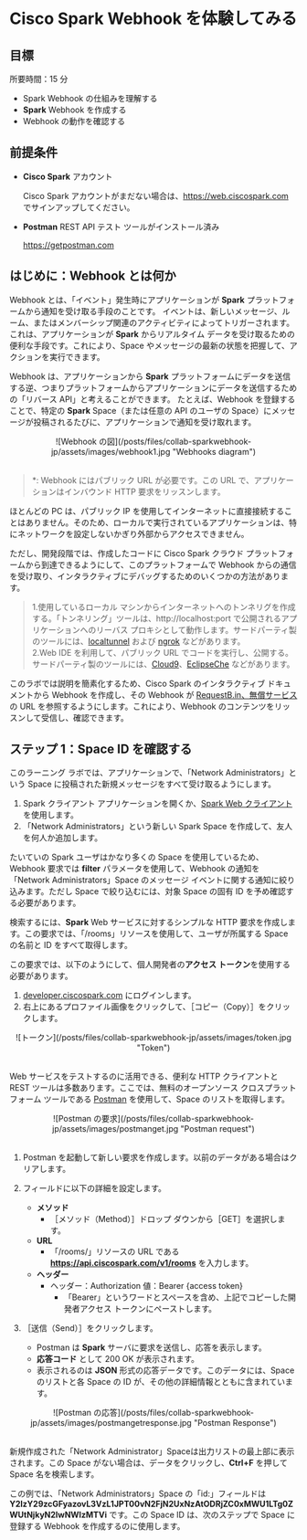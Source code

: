 # Cisco Spark Webhook を体験してみる

## 目標

所要時間：15 分

* Spark Webhook の仕組みを理解する
* **Spark** Webhook を作成する
* Webhook の動作を確認する


## 前提条件

* **Cisco Spark** アカウント

	Cisco Spark アカウントがまだない場合は、<a href="https://web.ciscospark.com">https://web.ciscospark.com</a> でサインアップしてください。

* **Postman** REST API テスト ツールがインストール済み

	https://getpostman.com


## はじめに：Webhook とは何か

Webhook とは、「イベント」発生時にアプリケーションが **Spark** プラットフォームから通知を受け取る手段のことです。  イベントは、新しいメッセージ、ルーム、またはメンバーシップ関連のアクティビティによってトリガーされます。  これは、アプリケーションが **Spark** からリアルタイム データを受け取るための便利な手段です。これにより、Space やメッセージの最新の状態を把握して、アクションを実行できます。  

Webhook は、アプリケーションから **Spark** プラットフォームにデータを送信する逆、つまりプラットフォームからアプリケーションにデータを送信するための「リバース API」と考えることができます。  たとえば、Webhook を登録することで、特定の **Spark** Space（または任意の API のユーザの Space）にメッセージが投稿されるたびに、アプリケーションで通知を受け取れます。

<div align="center">![Webhook の図](/posts/files/collab-sparkwebhook-jp/assets/images/webhook1.jpg "Webhooks diagram")</div><br/>

> \*: Webhook にはパブリック URL が必要です。この URL で、アプリケーションはインバウンド HTTP 要求をリッスンします。

ほとんどの PC は、パブリック IP を使用してインターネットに直接接続することはありません。そのため、ローカルで実行されているアプリケーションは、特にネットワークを設定しないかぎり外部からアクセスできません。  

ただし、開発段階では、作成したコードに Cisco Spark クラウド プラットフォームから到達できるようにして、このプラットフォームで Webhook からの通信を受け取り、インタラクティブにデバッグするためのいくつかの方法があります。  
>    1.使用しているローカル マシンからインターネットへのトンネリグを作成する。「トンネリング」ツールは、http://localhost:port で公開されるアプリケーションへのリーバス プロキシとして動作します。サードパーティ製のツールには、[localtunnel](https://localtunnel.github.io/www/) および [ngrok](https://ngrok.com/) などがあります。<br/>
>    2.Web IDE を利用して、パブリック URL でコードを実行し、公開する。サードパーティ製のツールには、[Cloud9](https://c9.io/)、[EclipseChe](http://www.eclipse.org/che/) などがあります。

このラボでは説明を簡素化するため、Cisco Spark のインタラクティブ ドキュメントから Webhook を作成し、その Webhook が [RequestB.in、無償サービス](http://requestb.in) の URL を参照するようにします。これにより、Webhook のコンテンツをリッスンして受信し、確認できます。


## ステップ 1：Space ID を確認する

このラーニング ラボでは、アプリケーションで、「Network Administrators」という Space に投稿された新規メッセージをすべて受け取るようにします。

1. Spark クライアント アプリケーションを開くか、[Spark Web クライアント](https://web.ciscospark.com)を使用します。<br/>
2. 「Network Administrators」という新しい Spark Space を作成して、友人を何人か追加します。

たいていの Spark ユーザはかなり多くの Space を使用しているため、Webhook 要求では **filter** パラメータを使用して、Webhook の通知を「Network Administrators」Space のメッセージ イベントに関する通知に絞り込みます。ただし Space で絞り込むには、対象 Space の固有 ID を予め確認する必要があります。

検索するには、**Spark** Web サービスに対するシンプルな HTTP 要求を作成します。この要求では、「/rooms」リソースを使用して、ユーザが所属する Space の名前と ID をすべて取得します。

この要求では、以下のようにして、個人開発者の**アクセス トークン**を使用する必要があります。

1. [developer.ciscospark.com](https://developer.ciscospark.com/index.html) にログインします。<br/>
2. 右上にあるプロファイル画像をクリックして、［コピー（Copy）］をクリックします。

<div align="center">![トークン](/posts/files/collab-sparkwebhook-jp/assets/images/token.jpg "Token")</div><br/>

Web サービスをテストするのに活用できる、便利な HTTP クライアントと REST ツールは多数あります。ここでは、無料のオープンソース クロスプラットフォーム ツールである [Postman](http://www.getpostman.com/) を使用して、Space のリストを取得します。

<div align="center">![Postman の要求](/posts/files/collab-sparkwebhook-jp/assets/images/postmanget.jpg "Postman request")</div><br/>

1. Postman を起動して新しい要求を作成します。以前のデータがある場合はクリアします。<br/>
2. フィールドに以下の詳細を設定します。
	* **メソッド**
		* ［メソッド（Method）］ドロップ ダウンから［GET］を選択します。
	* **URL**
		* 「/rooms/」リソースの URL である **https://api.ciscospark.com/v1/rooms** を入力します。
	* **ヘッダー**
		* ヘッダー：Authorization 値：Bearer {access token}
			* 「Bearer」というワードとスペースを含め、上記でコピーした開発者アクセス トークンにペーストします。<br/>

3. ［送信（Send）］をクリックします。
	* Postman は **Spark** サーバに要求を送信し、応答を表示します。
	* **応答コード** として 200 OK が表示されます。
	* 表示されるのは **JSON** 形式の応答データです。このデータには、Space のリストと各 Space の ID が、その他の詳細情報とともに含まれています。

<div align="center">![Postman の応答](/posts/files/collab-sparkwebhook-jp/assets/images/postmangetresponse.jpg "Postman Response")</div><br/>

新規作成された「Network Administrator」Spaceは出力リストの最上部に表示されます。この Space がない場合は、データをクリックし、**Ctrl+F** を押して Space 名を検索します。

この例では、「Network Administrators」Space の「id:」フィールドは **Y2lzY29zcGFyazovL3VzL1JPT00vN2FjN2UxNzAtODRjZC0xMWU1LTg0ZWUtNjkyN2IwNWIzMTVi** です。この Space ID は、次のステップで Space に登録する Webhook を作成するのに使用します。  
